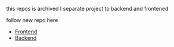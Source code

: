 this repos is archived I separate project to backend and frontened 

follow new repo here

- [Frontend](https://github.com/krissnawat/basicpos-frontend)
- [Backend](https://github.com/krissnawat/basicpos-backend)
